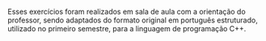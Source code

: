 Esses exercícios foram realizados em sala de aula com a orientação do professor, sendo adaptados do formato original em português estruturado, utilizado no primeiro semestre, para a linguagem de programação C++.
